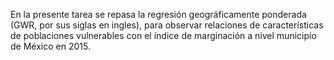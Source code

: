 En la presente tarea se repasa la regresión geográficamente ponderada (GWR, por sus siglas en ingles), para observar relaciones de características de poblaciones vulnerables con el índice de marginación a nivel municipio de México en 2015.
